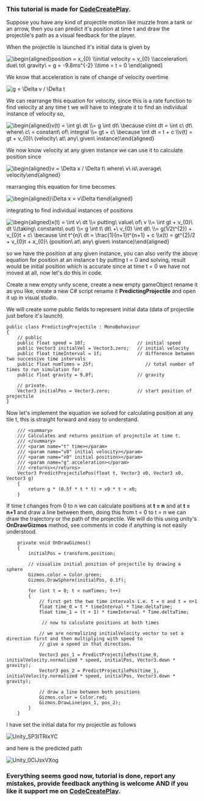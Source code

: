 ### This tutorial is made for [CodeCreatePlay](https://www.patreon.com/CodeCreatePlay).

Suppose you have any kind of projectile motion like muzzle from a tank or an arrow, then you can predict it's position at time t and draw the projectile's path as a visual feedback for the player.

When the projectile is launched it's initial data is given by

<img src="https://latex.codecogs.com/svg.image?\begin{aligned}position&space;=&space;x_{0}&space;\\initial&space;velocity&space;=&space;v_{0}&space;\\acceleration\&space;due\&space;to\&space;gravity\&space;=&space;g&space;=&space;-9.8ms^{-2}&space;\\time&space;=&space;t&space;=&space;0&space;\end{aligned}&space;" title="\begin{aligned}position = x_{0} \\initial velocity = v_{0} \\acceleration\ due\ to\ gravity\ = g = -9.8ms^{-2} \\time = t = 0 \end{aligned} " />

We know that acceleration is rate of change of velocity overtime 

<img src="https://latex.codecogs.com/svg.image?g&space;=&space;\Delta&space;v&space;/&space;\Delta&space;t&space;" title="g = \Delta v / \Delta t " />

 We can rearrange this equation for velocity, since this is a rate function to find velocity at any time t we will have to integrate it to find an individual instance of velocity so,

<img src="https://latex.codecogs.com/svg.image?\begin{aligned}v(t)&space;=&space;\int&space;g\&space;dt&space;\\=&space;g&space;\int&space;dt\&space;\because&space;c\int&space;dt&space;=&space;\int&space;c\&space;dt\&space;where\&space;c\&space;=&space;constant\&space;of\&space;integral&space;\\=&space;gt&space;&plus;&space;c\&space;\because&space;\int&space;dt&space;=&space;t&space;&plus;&space;c&space;\\v(t)&space;=&space;gt&space;&plus;&space;v_{0}\&space;(velocity\&space;at\&space;any\&space;given\&space;instance)\end{aligned}" title="\begin{aligned}v(t) = \int g\ dt \\= g \int dt\ \because c\int dt = \int c\ dt\ where\ c\ = constant\ of\ integral \\= gt + c\ \because \int dt = t + c \\v(t) = gt + v_{0}\ (velocity\ at\ any\ given\ instance)\end{aligned}" />

We now know velocity at any given instance we can use it to calculate position since

<img src="https://latex.codecogs.com/svg.image?\begin{aligned}v&space;=&space;\Delta&space;x&space;/&space;\Delta&space;t\&space;where\&space;v\&space;is\&space;average\&space;velocity\end{aligned}" title="\begin{aligned}v = \Delta x / \Delta t\ where\ v\ is\ average\ velocity\end{aligned}" />

rearranging this equation for time becomes

<img src="https://latex.codecogs.com/svg.image?\begin{aligned}\Delta&space;x&space;=&space;v\Delta&space;t\end{aligned}" title="\begin{aligned}\Delta x = v\Delta t\end{aligned}" />

integrating to find individual instances of positions

<img src="https://latex.codecogs.com/svg.image?\begin{aligned}x(t)&space;=&space;\int&space;v\&space;dt&space;\\=&space;putting\&space;value\&space;of\&space;v&space;\\=&space;\int&space;gt&space;&plus;&space;v_{0}\&space;dt&space;\\(taking\&space;constants\&space;out)&space;\\=&space;g&space;\int&space;t\&space;dt\&space;&plus;\&space;v_{0}&space;\int&space;dt\&space;&space;\\=&space;g(1/2t^{2})&space;&plus;&space;v_{0}t&space;&plus;&space;c\&space;\because&space;\int&space;t^{n}\&space;dt&space;=&space;\frac{1}{n&plus;1}t^{n&plus;1}&space;&plus;&space;c&space;\\x(t)&space;=&space;gt^{2}/2&space;&plus;&space;v_{0}t&space;&plus;&space;x_{0}\&space;(position\&space;at\&space;any\&space;given\&space;instance)\end{aligned}" title="\begin{aligned}x(t) = \int v\ dt \\= putting\ value\ of\ v \\= \int gt + v_{0}\ dt \\(taking\ constants\ out) \\= g \int t\ dt\ +\ v_{0} \int dt\ \\= g(1/2t^{2}) + v_{0}t + c\ \because \int t^{n}\ dt = \frac{1}{n+1}t^{n+1} + c \\x(t) = gt^{2}/2 + v_{0}t + x_{0}\ (position\ at\ any\ given\ instance)\end{aligned}" />

so we have the position at any given instance, you can also verify the above equation for position at an instance t by putting t = 0 and solving, result would be initial position which is accurate since at time t = 0 we have not moved at all, now let's do this in code.   

Create a new empty unity scene, create a new empty gameObject rename it as you like, create a new C# script rename it **PredictingProjectile** and open it up in visual studio.    

We will create some public fields to represent initial data (data of projectile just before it's launch). 

```
public class PredictingProjectile : MonoBehaviour
{
    // public                                   
    public float speed = 10f;                   // initial speed
    public Vector3 initialVel = Vector3.zero;   // initial velocity
    public float timeInterval = 1f;             // difference between two successive time intervals
    public float numTimes = 25f;                   // total number of times to run simulation for
    public float gravity = 9.8f;                // gravity

    // private.
    Vector3 initialPos = Vector3.zero;          // start position of projectile
}
```

Now let's implement the equation we solved for calculating position at any tile t, this is straight forward and easy to understand. 

```
    /// <summary>
    /// Calculates and returns position of projectile at time t.
    /// </summary>
    /// <param name="t" time></param>
    /// <param name="v0" initial velocity></param>
    /// <param name="x0" initial position></param>
    /// <param name="g" acceleration></param>
    /// <returns></returns>
    Vector3 PredictProjectilePos(float t, Vector3 v0, Vector3 x0, Vector3 g)
    {
        return g * (0.5f * t * t) + v0 * t + x0;
    }
```

If time t changes from 0 to n we can calculate positions at **t = n** and at **t = n+1** and draw a line between them, doing this from t = 0 to t = n we can draw the trajectory or the path of the projectile. We will do this using unity's **OnDrawGizmos** method, see comments in code if anything is not easily understood.

```
    private void OnDrawGizmos()
    {
        initialPos = transform.position;

        // visualize initial position of projectile by drawing a sphere
        Gizmos.color = Color.green;
        Gizmos.DrawSphere(initialPos, 0.1f);

        for (int t = 0; t < numTimes; t++)
        {
            // first get the two time intervals i.e. t = n and t = n+1 
            float time_0 = t * timeInterval * Time.deltaTime;
            float time_1 = (t + 1) * timeInterval * Time.deltaTime;
            
             // now to calculate positions at both times

            // we are normalizing initialVelocity vector to set a direction first and then multiplying with speed to 
            // give a speed in that direction.

            Vector3 pos_1 = PredictProjectilePos(time_0, initialVelocity.normalized * speed, initialPos, Vector3.down * gravity);
            Vector3 pos_2 = PredictProjectilePos(time_1, initialVelocity.normalized * speed, initialPos, Vector3.down * gravity);

            // draw a line between both positions 
            Gizmos.color = Color.red;
            Gizmos.DrawLine(pos_1, pos_2);
        }
    }
```

I have set the initial data for my projectile as follows

![Unity_SP3lTRIxYC](https://user-images.githubusercontent.com/23467551/138330051-e7a16bd7-302b-40ee-ab09-eddc7dcb8262.png)

and here is the predicted path

![Unity_0CiJsxVXog](https://user-images.githubusercontent.com/23467551/138330178-363c87dc-648c-4701-bfcd-a71e29fdc399.png)

### Everything seems good now, tutorial is done, report any mistakes, provide feedback anything is welcome AND if you like it support me on [CodeCreatePlay](https://www.patreon.com/CodeCreatePlay).

